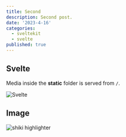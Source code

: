 ```yaml
---
title: Second
description: Second post.
date: '2023-4-16'
categories:
  - sveltekit
  - svelte
published: true
---
```


## Svelte

Media inside the **static** folder is served from `/`.

![Svelte](favicon.png)

## Image

![shiki highlighter](https://opengraph.githubassets.com/44896663afab85bd33efbe56f3bdc0272c16bb55d8872375bf7919d51318792d/shikijs/shiki)
